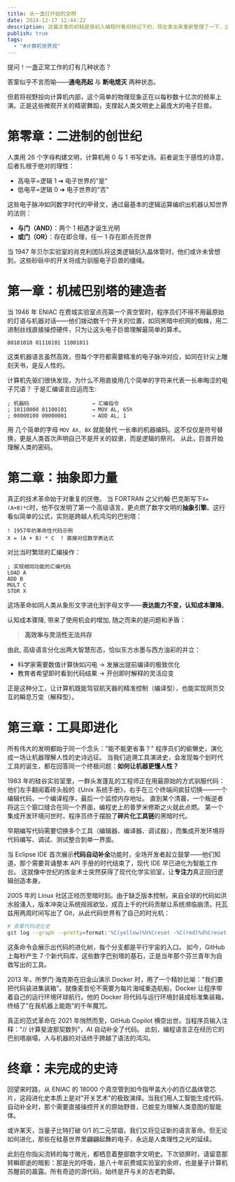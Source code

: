 ```yaml
---
title: 从一盏灯开始的文明
date: 2024-12-17 12:44:22
description: 这篇文章的初稿是我初入编程时看视频记下的，现在拿出来重新整理了一下，这篇也是写给当时的我，介绍什么是编程。
publish: true
tags:
  - "#计算机世界观"
---
```


提问！一盏正常工作的灯有几种状态？

答案似乎不言而喻——**通电亮起** 与 **断电熄灭** 两种状态。

但若将视野投向计算机内部，这个简单的物理现象正在以每秒数十亿次的频率上演。正是这些微观开关的精密舞蹈，支撑起人类文明史上最庞大的电子巨兽。

# 第零章：二进制的创世纪

人类用 26 个字母构建文明，计算机用 0 与 1 书写史诗。前者诞生于感性的诗意，后者扎根于绝对的理性：

- 高电平=逻辑 1 ➔ 电子世界的"是"
- 低电平=逻辑 0 ➔ 电子世界的"否"

这些电子脉冲如同数字时代的甲骨文，通过最基本的逻辑运算编织出机器认知世界的法则：

- **与门（AND）**：两个 1 相遇才诞生光明
- **或门（OR）**：存在即合理，任一 1 存在即点亮世界

当 1947 年贝尔实验室的肖克利团队将这类逻辑刻入晶体管时，他们或许未曾想到，这些砂砾中的开关将成为驯服电子巨兽的缰绳。

# 第一章：机械巴别塔的建造者

当 1946 年 ENIAC 在费城实验室点亮第一个真空管时，程序员们不得不用最原始的灯语与机器对话——他们拨动数千个开关的位置，如同黑暗中织网的蜘蛛，用二进制丝线直接操控硬件，只为让这头电子巨兽理解最简单的算术。

```text
00101010 01110101 11001011
```

这类机器语言虽然高效，但每个字符都需要精准的电子脉冲对应，如同在针尖上雕刻天书，是反人性的。

计算机先驱们很快发现，为什么不用直接用几个简单的字符来代表一长串晦涩的电子咒语？
于是汇编语言应运而生:

```text
; 机器码                    → 汇编指令
; 10110000 01100101        → MOV AL, 65h
; 00000100 00000001        → ADD AL, 1
```

用 几个简单的字母 `MOV AX, BX` 就能替代 一长串的机器编码。这不仅仅是符号替换，更是人类首次声明自己不是开关的奴隶，而是逻辑的祭司。
从此，巨兽开始理解人类的密码。

# 第二章：抽象即力量

真正的技术革命始于对重复的厌倦。
当 FORTRAN 之父约翰·巴克斯写下`X=(A+B)*C`时，他不仅发明了第一个高级语言，更点燃了数字文明的**抽象引擎**。这行看似简单的公式，实则是跨越人机鸿沟的巴别塔：

```text
! 1957年的革命性代码示例
X = (A + B) * C  ! 直接对应数学表达式
```

对比当时繁琐的汇编操作：

```text
; 实现相同功能的汇编代码
LOAD A
ADD B
MULT C
STOR X
```

这场革命如同人类从象形文字进化到字母文字——**表达能力不变，认知成本骤降**。

认知成本骤降, 带来了使用机会的增加, 随之而来的是问题和矛盾：

> **高效率与灵活性无法共存**

由此, 高级语言分化出两大智慧形态，恰似东方水墨与西方油彩的并立：

- 科学家需要数值计算快如闪电 → 发展出提前编译的极致优化
- 教育者希望即时看到代码结果 → 开创即时解释的灵活应变

正是这种分工，让计算机既能驾驭航天器的精准控制（编译型），也能实现网页交互的瞬息万变（解释型）。

# 第三章：工具即进化

所有伟大的发明都始于同一个念头："能不能更省事？" 程序员们的偷懒史，演化成一场让机器理解人性的史诗远征。
当我们追溯工具演进史，会发现每个划时代工具的诞生，都在回答同一个终极问题：**如何让机器更懂人性？**

1983 年的硅谷实验室里，一群头发蓬乱的工程师正在用最原始的方式驯服代码：他们左手翻阅着砖头般的《Unix 系统手册》，右手在三个终端间疯狂切换——一个编辑代码，一个编译程序，最后一个监控内存地址。
直到某个清晨，一个叛逆者将这三个窗口缝合在同一个界面，编程史上的普罗米修斯之火就此点燃。
第一个集成开发环境问世时，程序员终于摆脱了**碎片化工具链**的黑暗时代。

早期编写代码需要切换多个工具（编辑器、编译器、调试器），而集成开发环境将代码编写、调试、测试整合到单一界面。

当 Eclipse IDE 首次展示**代码自动补全**功能时，全场开发者起立鼓掌——他们知道，那个需要背诵整本 API 手册的时代结束了，现代 IDE 早已进化为智能工作台。
这就像中世纪的炼金术士突然获得了现代化学实验室，让**专注力**真正回归逻辑创造本身。

2005 年的 Linux 社区正经历至暗时刻。由于缺乏版本控制，来自全球的代码如洪水般涌入，版本冲突让系统摇摇欲坠，成百上千的代码贡献让系统濒临崩溃。托瓦兹用两周时间写出了 Git，从此代码世界有了自己的时光机：

```bash
# 查看代码进化史
git log --graph --pretty=format:'%C(yellow)%h%Creset -%C(red)%d%Creset %s %C(green)(%cr)%Creset' --abbrev-commit
```

这条命令会展示出代码的进化树，每个分支都是平行宇宙的入口。
如今，GitHub 上每秒产生 7 个新代码库，这些数字巴别塔的基石，正是当年那个芬兰青年为自救写出的工具。

2013 年，所罗门·海克斯在旧金山演示 Docker 时，用了一个精妙比喻："我们要把代码装进集装箱"。就像麦哲伦不需要为每片海域重造航船，Docker 让程序带着自己的运行环境环球航行。他的 Docker 将代码与运行环境封装成标准集装箱，终结了"在我机器上能跑"的千年魔咒。

真正的范式革命在 2021 年悄然而至，GitHub Copilot 横空出世。当程序员输入注释："// 计算斐波那契数列"，AI 自动补全了代码。
此刻，编程语言正在经历它的巴别塔崩塌，人与机器的对话终于跨越了语法的鸿沟。

# 终章：未完成的史诗

回望来时路，从 ENIAC 的 18000 个真空管到如今指甲盖大小的百亿晶体管芯片，这段进化史本质上是对"开关艺术"的极致演绎。当我们用人工智能生成代码、自动补全时，那个需要直接操控开关的原始野兽，已蜕变为理解人类意图的智能体。

或许某天，当量子比特打破 0/1 的二元禁锢，我们又将见证新的语言革命。但无论如何进化，那些在硅基世界里翩翩起舞的电子，永远是人类理性之光的延续。

此刻在你指尖流转的每寸微光，都栖息着整部数字文明史。下次锁屏时，请留意那转瞬即逝的暗影：那是光的呼吸，是八十年前费城实验室的余烬，也是量子计算机苏醒前的晨露。所有奇迹的源代码，始终是开与关的古老韵脚。
